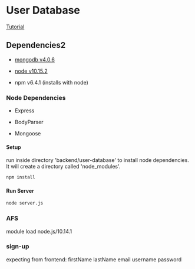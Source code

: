 # User Database 

[Tutorial](https://www.callicoder.com/node-js-express-mongodb-restful-crud-api-tutorial/)

## Dependencies2

- [mongodb v4.0.6](https://docs.mongodb.com/manual/installation/)

- [node v10.15.2](https://nodejs.org/en/download/)

- npm v6.4.1 (installs with node)

### Node Dependencies

- Express

- BodyParser

- Mongoose

#### Setup

run inside directory 'backend/user-database' to install node dependencies. It will create a directory called 'node_modules'.

```bash
npm install
```

#### Run Server

```bash
node server.js 
```

### AFS

module load node.js/10.14.1


### sign-up
expecting from frontend:
  firstName
  lastName
  email
  username
  password
